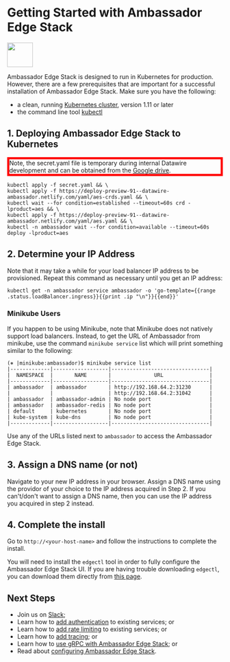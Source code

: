 # Getting Started with Ambassador Edge Stack

<img src="/doc-images/kubernetes.png"  style="width:60px;height:57px;"/>

Ambassador Edge Stack is designed to run in Kubernetes for production. However, there are a few prerequisites that are important for a successful installation of Ambassador Edge Stack. Make sure you have the following:

* a clean, running [Kubernetes cluster](https://kubernetes.io/docs/setup/), version 1.11 or later
* the command line tool [kubectl](https://kubernetes.io/docs/tasks/tools/install-kubectl/)

## 1. Deploying Ambassador Edge Stack to Kubernetes

<div style="border: thick solid red">
Note, the secret.yaml file is temporary during internal Datawire development and can be obtained from the 
<a href="https://drive.google.com/file/d/1q-fmSXU966UtAARrzyCnaKTVbcpkg2n-/view?usp=sharing">Google drive</a>.
</div>

```shell
kubectl apply -f secret.yaml && \
kubectl apply -f https://deploy-preview-91--datawire-ambassador.netlify.com/yaml/aes-crds.yaml && \
kubectl wait --for condition=established --timeout=60s crd -lproduct=aes && \
kubectl apply -f https://deploy-preview-91--datawire-ambassador.netlify.com/yaml/aes.yaml && \
kubectl -n ambassador wait --for condition=available --timeout=60s deploy -lproduct=aes
```

## 2. Determine your IP Address

Note that it may take a while for your load balancer IP address to be provisioned. Repeat this command as necessary until you get an IP address:

```shell
kubectl get -n ambassador service ambassador -o 'go-template={{range .status.loadBalancer.ingress}}{{print .ip "\n"}}{{end}}'
```

### Minikube Users

If you happen to be using Minikube, note that Minikube does not natively support load balancers. Instead, to get the URL of Ambassador from minikube, use the command ` minikube service ` list which will print something similar to the following:

```
(⎈ |minikube:ambassador)$ minikube service list
|-------------|------------------|--------------------------------|
|  NAMESPACE  |       NAME       |              URL               |
|-------------|------------------|--------------------------------|
| ambassador  | ambassador       | http://192.168.64.2:31230      |
|             |                  | http://192.168.64.2:31042      |
| ambassador  | ambassador-admin | No node port                   |
| ambassador  | ambassador-redis | No node port                   |
| default     | kubernetes       | No node port                   |
| kube-system | kube-dns         | No node port                   |
|-------------|------------------|--------------------------------|
```

Use any of the URLs listed next to `ambassador` to access the Ambassador Edge Stack.

## 3. Assign a DNS name (or not)

Navigate to your new IP address in your browser. Assign a DNS name using the providor of your choice to the IP address acquired in Step 2. If you can't/don't want to assign a DNS name, then you can use the IP address you acquired in step 2 instead.

## 4. Complete the install

Go to `http://<your-host-name>` and follow the instructions to complete the install.

You will need to install the `edgectl` tool in order to fully configure the Ambassador Edge Stack UI. If you are having trouble downloading `edgectl`, you can download them directly from [this page](/user-guide/downloads).

## Next Steps


- Join us on [Slack](https://d6e.co/slack);
- Learn how to [add authentication](/user-guide/auth-tutorial) to existing services; or
- Learn how to [add rate limiting](/user-guide/rate-limiting-tutorial) to existing services; or
- Learn how to [add tracing](/user-guide/tracing-tutorial); or
- Learn how to [use gRPC with Ambassador Edge Stack](/user-guide/grpc); or
- Read about [configuring Ambassador Edge Stack](/reference/configuration).
